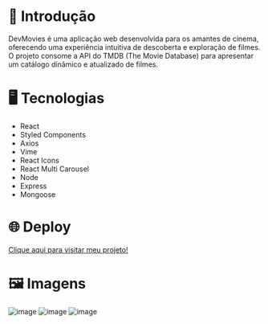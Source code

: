 <h1>📝 Introdução</h1>

<p>DevMovies é uma aplicação web desenvolvida para os amantes de cinema, oferecendo uma experiência intuitiva de descoberta e exploração de filmes. O projeto consome a API do TMDB (The Movie Database) para apresentar um catálogo dinâmico e atualizado de filmes.</p>

<h1>🖥️ Tecnologias</h1>

<ul>
  <li>React</li>
  <li>Styled Components</li>
  <li>Axios</li>
  <li>Vime</li>
  <li>React Icons</li>
  <li>React Multi Carousel</li>
  <li>Node</li>
  <li>Express</li>
  <li>Mongoose</li>
</ul>

<h1>🌐 Deploy</h1>
<a href="devmovies-kappa.vercel.app">Clique aqui para visitar meu projeto!</a>

<h1>🖼️ Imagens</h1>

![image](https://github.com/user-attachments/assets/4c2ddd25-f36c-4ddd-883c-5ced901274e4)
![image](https://github.com/user-attachments/assets/23214a22-fb4a-4880-9c3d-39371aa584e6)
![image](https://github.com/user-attachments/assets/7b16edfc-88b8-4321-b2aa-07cc21625948)


